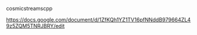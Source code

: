 cosmicstreamscpp

https://docs.google.com/document/d/1ZfKQh1YZ1TV16pfNNddB979664ZL49z5ZQM5TNRJBRY/edit

